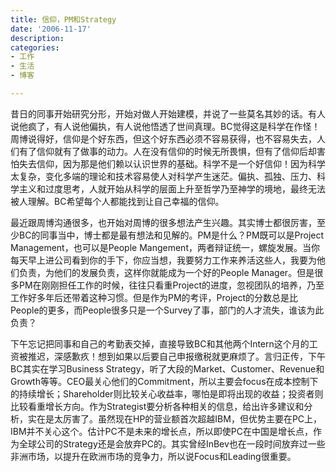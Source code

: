 ```yaml
---
title: 信仰，PM和Strategy
date: '2006-11-17'
description:
categories:
- 工作
- 生活
- 博客

---
```

昔日的同事开始研究分形，开始对做人开始建模，并说了一些莫名其妙的话。有人说他疯了，有人说他偏执，有人说他悟透了世间真理。BC觉得这是科学在作怪！周博说得好，信仰是个好东西，但这个好东西必须不容易获得，也不容易失去，人们有了信仰就有了做事的动力。人在没有信仰的时候无所畏惧，但有了信仰后却害怕失去信仰，因为那是他们赖以认识世界的基础。科学不是一个好信仰！因为科学太复杂，变化多端的理论和技术容易使人对科学产生迷茫。偏执、孤独、压力、科学主义和过度思考，人就开始从科学的层面上升至哲学乃至神学的境地，最终无法被人理解。BC希望每个人都能找到让自己幸福的信仰。

最近跟周博沟通很多，也开始对周博的很多想法产生兴趣。其实博士都很厉害，至少BC的同事当中，博士都是最有想法和见解的。PM是什么？PM既可以是Project Management，也可以是People Mangement，两者辩证统一，螺旋发展。当你每天早上进公司看到你的手下，你应当想，我要努力工作来养活这些人，我要为他们负责，为他们的发展负责，这样你就能成为一个好的People Manager。但是很多PM在刚刚担任工作的时候，往往只看重Project的进度，忽视团队的培养，乃至工作好多年后还带着这种习惯。但是作为PM的考评，Project的分数总是比People的更多，而People很多只是一个Survey了事，部门的人才流失，谁该为此负责？

下午忘记把同事和自己的考勤表交掉，直接导致BC和其他两个Intern这个月的工资被推迟，深感歉疚！想到如果以后要自己申报缴税就更麻烦了。言归正传，下午BC其实在学习Business Strategy，听了大段的Market、Customer、Revenue和Growth等等。CEO最关心他们的Commitment，所以主要会focus在成本控制下的持续增长；Shareholder则比较关心收益率，哪怕是即将出现的收益；投资者则比较看重增长方向。作为Strategist要分析各种相关的信息，给出许多建议和分析，实在是太厉害了。虽然现在HP的营业额首次超越IBM，但优势主要在PC上，IBM并不关心这个。估计PC不是未来的增长点，所以即使PC在中国是增长点，作为全球公司的Strategy还是会放弃PC的。其实曾经InBev也在一段时间放弃过一些非洲市场，以提升在欧洲市场的竞争力，所以说Focus和Leading很重要。
